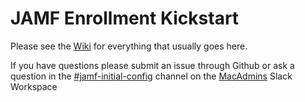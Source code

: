 # JAMF Enrollment Kickstart

Please see the [Wiki](https://github.com/Yohan460/JAMF-Enrollment-Kickstart/wiki) for everything that usually goes here.

If you have questions please submit an issue through Github or ask a question in the [#jamf-initial-config](https://macadmins.slack.com/messages/CD0MPASBU/) channel on the [MacAdmins](macadmins.slack.com) Slack Workspace
